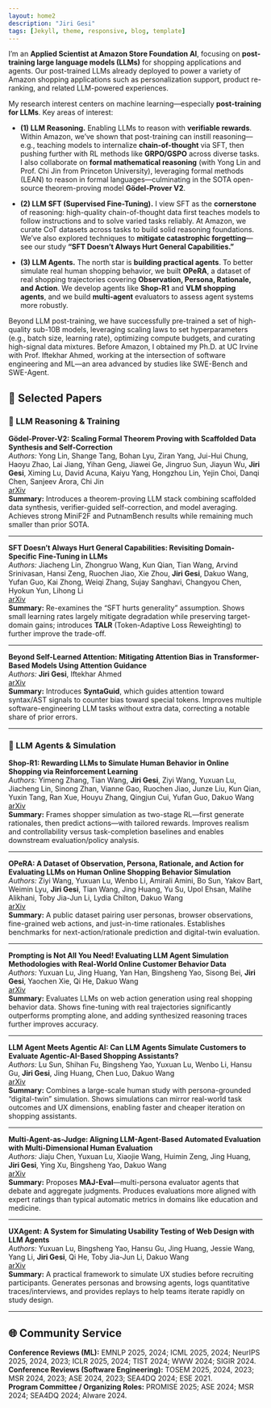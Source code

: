 ```yaml
---
layout: home2
description: "Jiri Gesi"
tags: [Jekyll, theme, responsive, blog, template]
---
```


I’m an **Applied Scientist at Amazon Store Foundation AI**, focusing on **post-training large language models (LLMs)** for shopping applications and agents. Our post-trained LLMs already deployed to power a variety of Amazon shopping applications such as personalization support, product re-ranking, and related LLM-powered experiences.

My research interest centers on machine learning—especially **post-training for LLMs**. Key areas of interest:

- **(1) LLM Reasoning.** Enabling LLMs to reason with **verifiable rewards**. Within Amazon, we’ve shown that post-training can instill reasoning—e.g., teaching models to internalize **chain-of-thought** via SFT, then pushing further with RL methods like **GRPO/GSPO** across diverse tasks. I also collaborate on **formal mathematical reasoning** (with Yong Lin and Prof. Chi Jin from Princeton University), leveraging formal methods (LEAN) to reason in formal languages—culminating in the SOTA open-source theorem-proving model **Gödel-Prover V2**.

- **(2) LLM SFT (Supervised Fine-Tuning).** I view SFT as the **cornerstone** of reasoning: high-quality chain-of-thought data first teaches models to follow instructions and to solve varied tasks reliably. At Amazon, we curate CoT datasets across tasks to build solid reasoning foundations. We’ve also explored techniques to **mitigate catastrophic forgetting**—see our study **“SFT Doesn’t Always Hurt General Capabilities.”**

- **(3) LLM Agents.** The north star is **building practical agents**. To better simulate real human shopping behavior, we built **OPeRA**, a dataset of real shopping trajectories covering **Observation, Persona, Rationale, and Action**. We develop agents like **Shop-R1** and **VLM shopping agents**, and we build **multi-agent** evaluators to assess agent systems more robustly.

Beyond LLM post-training, we have successfully pre-trained a set of high-quality sub-10B models, leveraging scaling laws to set hyperparameters (e.g., batch size, learning rate), optimizing compute budgets, and curating high-signal data mixtures. Before Amazon, I obtained my Ph.D. at UC Irvine with Prof. Iftekhar Ahmed, working at the intersection of software engineering and ML—an area advanced by studies like SWE-Bench and SWE-Agent.


## 📝 Selected Papers

### 🔹 LLM Reasoning & Training

**Gödel-Prover-V2: Scaling Formal Theorem Proving with Scaffolded Data Synthesis and Self-Correction**  
*Authors:* Yong Lin, Shange Tang, Bohan Lyu, Ziran Yang, Jui-Hui Chung, Haoyu Zhao, Lai Jiang, Yihan Geng, Jiawei Ge, Jingruo Sun, Jiayun Wu, **Jiri Gesi**, Ximing Lu, David Acuna, Kaiyu Yang, Hongzhou Lin, Yejin Choi, Danqi Chen, Sanjeev Arora, Chi Jin  
[arXiv](https://arxiv.org/abs/2508.03613)  
**Summary:** Introduces a theorem-proving LLM stack combining scaffolded data synthesis, verifier-guided self-correction, and model averaging. Achieves strong MiniF2F and PutnamBench results while remaining much smaller than prior SOTA.

---

**SFT Doesn’t Always Hurt General Capabilities: Revisiting Domain-Specific Fine-Tuning in LLMs**  
*Authors:* Jiacheng Lin, Zhongruo Wang, Kun Qian, Tian Wang, Arvind Srinivasan, Hansi Zeng, Ruochen Jiao, Xie Zhou, **Jiri Gesi**, Dakuo Wang, Yufan Guo, Kai Zhong, Weiqi Zhang, Sujay Sanghavi, Changyou Chen, Hyokun Yun, Lihong Li  
[arXiv](https://arxiv.org/abs/2509.20758)  
**Summary:** Re-examines the “SFT hurts generality” assumption. Shows small learning rates largely mitigate degradation while preserving target-domain gains; introduces **TALR** (Token-Adaptive Loss Reweighting) to further improve the trade-off.

---

**Beyond Self-Learned Attention: Mitigating Attention Bias in Transformer-Based Models Using Attention Guidance**  
*Authors:* **Jiri Gesi**, Iftekhar Ahmed  
[arXiv](https://arxiv.org/abs/2402.16790)  
**Summary:** Introduces **SyntaGuid**, which guides attention toward syntax/AST signals to counter bias toward special tokens. Improves multiple software-engineering LLM tasks without extra data, correcting a notable share of prior errors.

---

### 🔹 LLM Agents & Simulation

**Shop-R1: Rewarding LLMs to Simulate Human Behavior in Online Shopping via Reinforcement Learning**  
*Authors:* Yimeng Zhang, Tian Wang, **Jiri Gesi**, Ziyi Wang, Yuxuan Lu, Jiacheng Lin, Sinong Zhan, Vianne Gao, Ruochen Jiao, Junze Liu, Kun Qian, Yuxin Tang, Ran Xue, Houyu Zhang, Qingjun Cui, Yufan Guo, Dakuo Wang  
[arXiv](https://arxiv.org/abs/2507.17842)  
**Summary:** Frames shopper simulation as two-stage RL—first generate rationales, then predict actions—with tailored rewards. Improves realism and controllability versus task-completion baselines and enables downstream evaluation/policy analysis.

---

**OPeRA: A Dataset of Observation, Persona, Rationale, and Action for Evaluating LLMs on Human Online Shopping Behavior Simulation**  
*Authors:* Ziyi Wang, Yuxuan Lu, Wenbo Li, Amirali Amini, Bo Sun, Yakov Bart, Weimin Lyu, **Jiri Gesi**, Tian Wang, Jing Huang, Yu Su, Upol Ehsan, Malihe Alikhani, Toby Jia-Jun Li, Lydia Chilton, Dakuo Wang  
[arXiv](https://arxiv.org/abs/2506.05606)  
**Summary:** A public dataset pairing user personas, browser observations, fine-grained web actions, and just-in-time rationales. Establishes benchmarks for next-action/rationale prediction and digital-twin evaluation.

---

**Prompting is Not All You Need! Evaluating LLM Agent Simulation Methodologies with Real-World Online Customer Behavior Data**  
*Authors:* Yuxuan Lu, Jing Huang, Yan Han, Bingsheng Yao, Sisong Bei, **Jiri Gesi**, Yaochen Xie, Qi He, Dakuo Wang  
[arXiv](https://arxiv.org/abs/2503.20749)  
**Summary:** Evaluates LLMs on web action generation using real shopping behavior data. Shows fine-tuning with real trajectories significantly outperforms prompting alone, and adding synthesized reasoning traces further improves accuracy.

---

**LLM Agent Meets Agentic AI: Can LLM Agents Simulate Customers to Evaluate Agentic-AI-Based Shopping Assistants?**  
*Authors:* Lu Sun, Shihan Fu, Bingsheng Yao, Yuxuan Lu, Wenbo Li, Hansu Gu, **Jiri Gesi**, Jing Huang, Chen Luo, Dakuo Wang  
[arXiv](https://arxiv.org/abs/2509.21501)  
**Summary:** Combines a large-scale human study with persona-grounded “digital-twin” simulation. Shows simulations can mirror real-world task outcomes and UX dimensions, enabling faster and cheaper iteration on shopping assistants.

---

**Multi-Agent-as-Judge: Aligning LLM-Agent-Based Automated Evaluation with Multi-Dimensional Human Evaluation**  
*Authors:* Jiaju Chen, Yuxuan Lu, Xiaojie Wang, Huimin Zeng, Jing Huang, **Jiri Gesi**, Ying Xu, Bingsheng Yao, Dakuo Wang  
[arXiv](https://arxiv.org/abs/2507.21028)  
**Summary:** Proposes **MAJ-Eval**—multi-persona evaluator agents that debate and aggregate judgments. Produces evaluations more aligned with expert ratings than typical automatic metrics in domains like education and medicine.

---

**UXAgent: A System for Simulating Usability Testing of Web Design with LLM Agents**  
*Authors:* Yuxuan Lu, Bingsheng Yao, Hansu Gu, Jing Huang, Jessie Wang, Yang Li, **Jiri Gesi**, Qi He, Toby Jia-Jun Li, Dakuo Wang  
[arXiv](https://arxiv.org/abs/2504.09407)  
**Summary:** A practical framework to simulate UX studies before recruiting participants. Generates personas and browsing agents, logs quantitative traces/interviews, and provides replays to help teams iterate rapidly on study design.

---

## 🌐 Community Service  

**Conference Reviews (ML):** EMNLP 2025, 2024; ICML 2025, 2024; NeurIPS 2025, 2024, 2023; ICLR 2025, 2024; TIST 2024; WWW 2024; SIGIR 2024.  
**Conference Reviews (Software Engineering):** TOSEM 2025, 2024, 2023; MSR 2024, 2023; ASE 2024, 2023; SEA4DQ 2024; ESE 2021.  
**Program Committee / Organizing Roles:** PROMISE 2025; ASE 2024; MSR 2024; SEA4DQ 2024; AIware 2024.
